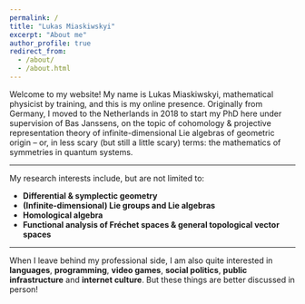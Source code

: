 ```yaml
---
permalink: /
title: "Lukas Miaskiwskyi"
excerpt: "About me"
author_profile: true
redirect_from: 
  - /about/
  - /about.html
---
```


Welcome to my website! My name is Lukas Miaskiwskyi, mathematical physicist by training, and this is my online presence.
Originally from Germany, I moved to the Netherlands in 2018 to start my PhD here under supervision of Bas Janssens, on the topic of cohomology & projective representation theory of infinite-dimensional Lie algebras of geometric origin – or, in less scary (but still a little scary) terms: the mathematics of symmetries in quantum systems. 
<hr>
My research interests include, but are not limited to:
<ul>
  <li><b>Differential & symplectic geometry</b></li> 
<li><b>(Infinite-dimensional) Lie groups and Lie algebras</b></li> 
<li><b>Homological algebra</b></li> 
<li><b>Functional analysis of Fréchet spaces & general topological vector spaces</b></li> 
</ul>

<hr>
When I leave behind my professional side, I am also quite interested in <b>languages</b>, <b>programming</b>, <b>video games</b>, <b>social politics</b>, <b>public infrastructure</b> and <b>internet culture</b>. But these things are better discussed in person!
